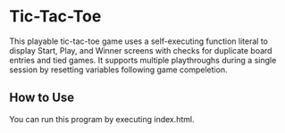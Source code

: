 # Tic-Tac-Toe
This playable tic-tac-toe game uses a self-executing function literal to display Start, Play, and Winner screens with checks for duplicate board entries and tied games. It supports multiple playthroughs during a single session by resetting variables following game compeletion.

## How to Use
You can run this program by executing index.html.
